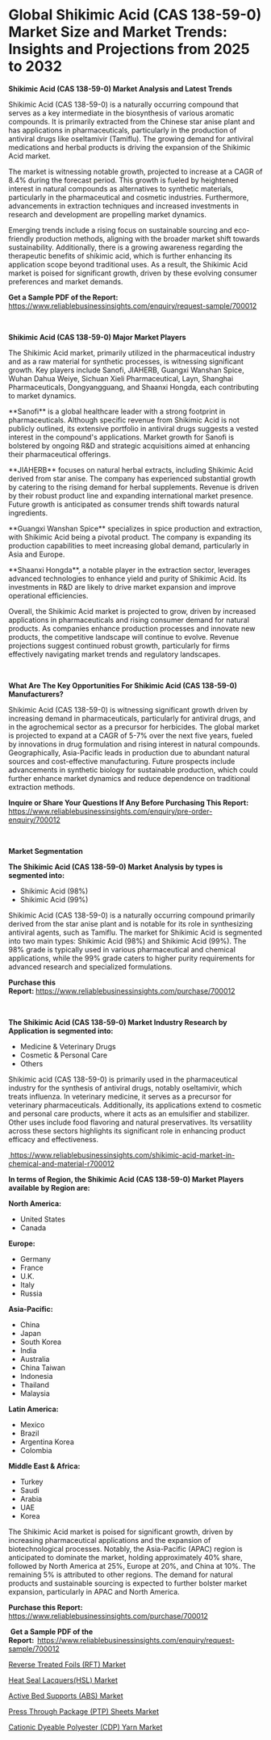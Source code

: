 <p><h1>Global Shikimic Acid (CAS 138-59-0) Market Size and Market Trends: Insights and Projections from 2025 to 2032</h1></p><p><strong>Shikimic Acid (CAS 138-59-0) Market Analysis and Latest Trends</strong></p>
<p><p>Shikimic Acid (CAS 138-59-0) is a naturally occurring compound that serves as a key intermediate in the biosynthesis of various aromatic compounds. It is primarily extracted from the Chinese star anise plant and has applications in pharmaceuticals, particularly in the production of antiviral drugs like oseltamivir (Tamiflu). The growing demand for antiviral medications and herbal products is driving the expansion of the Shikimic Acid market.</p><p>The market is witnessing notable growth, projected to increase at a CAGR of 8.4% during the forecast period. This growth is fueled by heightened interest in natural compounds as alternatives to synthetic materials, particularly in the pharmaceutical and cosmetic industries. Furthermore, advancements in extraction techniques and increased investments in research and development are propelling market dynamics.</p><p>Emerging trends include a rising focus on sustainable sourcing and eco-friendly production methods, aligning with the broader market shift towards sustainability. Additionally, there is a growing awareness regarding the therapeutic benefits of shikimic acid, which is further enhancing its application scope beyond traditional uses. As a result, the Shikimic Acid market is poised for significant growth, driven by these evolving consumer preferences and market demands.</p></p>
<p><strong>Get a Sample PDF of the Report:&nbsp;</strong> <a href="https://www.reliablebusinessinsights.com/enquiry/request-sample/700012?utm_campaign=1091&utm_medium=2&utm_source=Github&utm_content=ia&utm_term=03042025&utm_id=shikimic-acid-cas-138-59-0">https://www.reliablebusinessinsights.com/enquiry/request-sample/700012</a></p>
<p>&nbsp;</p>
<p><strong>Shikimic Acid (CAS 138-59-0) Major Market Players</strong></p>
<p><p>The Shikimic Acid market, primarily utilized in the pharmaceutical industry and as a raw material for synthetic processes, is witnessing significant growth. Key players include Sanofi, JIAHERB, Guangxi Wanshan Spice, Wuhan Dahua Weiye, Sichuan Xieli Pharmaceutical, Layn, Shanghai Pharmaceuticals, Dongyangguang, and Shaanxi Hongda, each contributing to market dynamics.</p><p>**Sanofi** is a global healthcare leader with a strong footprint in pharmaceuticals. Although specific revenue from Shikimic Acid is not publicly outlined, its extensive portfolio in antiviral drugs suggests a vested interest in the compound's applications. Market growth for Sanofi is bolstered by ongoing R&D and strategic acquisitions aimed at enhancing their pharmaceutical offerings.</p><p>**JIAHERB** focuses on natural herbal extracts, including Shikimic Acid derived from star anise. The company has experienced substantial growth by catering to the rising demand for herbal supplements. Revenue is driven by their robust product line and expanding international market presence. Future growth is anticipated as consumer trends shift towards natural ingredients.</p><p>**Guangxi Wanshan Spice** specializes in spice production and extraction, with Shikimic Acid being a pivotal product. The company is expanding its production capabilities to meet increasing global demand, particularly in Asia and Europe. </p><p>**Shaanxi Hongda**, a notable player in the extraction sector, leverages advanced technologies to enhance yield and purity of Shikimic Acid. Its investments in R&D are likely to drive market expansion and improve operational efficiencies.</p><p>Overall, the Shikimic Acid market is projected to grow, driven by increased applications in pharmaceuticals and rising consumer demand for natural products. As companies enhance production processes and innovate new products, the competitive landscape will continue to evolve. Revenue projections suggest continued robust growth, particularly for firms effectively navigating market trends and regulatory landscapes.</p></p>
<p>&nbsp;</p>
<p><strong>What Are The Key Opportunities For Shikimic Acid (CAS 138-59-0) Manufacturers?</strong></p>
<p><p>Shikimic Acid (CAS 138-59-0) is witnessing significant growth driven by increasing demand in pharmaceuticals, particularly for antiviral drugs, and in the agrochemical sector as a precursor for herbicides. The global market is projected to expand at a CAGR of 5-7% over the next five years, fueled by innovations in drug formulation and rising interest in natural compounds. Geographically, Asia-Pacific leads in production due to abundant natural sources and cost-effective manufacturing. Future prospects include advancements in synthetic biology for sustainable production, which could further enhance market dynamics and reduce dependence on traditional extraction methods.</p></p>
<p><strong>Inquire or Share Your Questions If Any Before Purchasing This Report:</strong> <a href="https://www.reliablebusinessinsights.com/enquiry/pre-order-enquiry/700012?utm_campaign=1091&utm_medium=2&utm_source=Github&utm_content=ia&utm_term=03042025&utm_id=shikimic-acid-cas-138-59-0">https://www.reliablebusinessinsights.com/enquiry/pre-order-enquiry/700012</a></p>
<p>&nbsp;</p>
<p><strong>Market Segmentation</strong></p>
<p><strong>The Shikimic Acid (CAS 138-59-0) Market Analysis by types is segmented into:</strong></p>
<p><ul><li>Shikimic Acid (98%)</li><li>Shikimic Acid (99%)</li></ul></p>
<p><p>Shikimic Acid (CAS 138-59-0) is a naturally occurring compound primarily derived from the star anise plant and is notable for its role in synthesizing antiviral agents, such as Tamiflu. The market for Shikimic Acid is segmented into two main types: Shikimic Acid (98%) and Shikimic Acid (99%). The 98% grade is typically used in various pharmaceutical and chemical applications, while the 99% grade caters to higher purity requirements for advanced research and specialized formulations.</p></p>
<p><strong>Purchase this Report:&nbsp;</strong><a href="https://www.reliablebusinessinsights.com/purchase/700012?utm_campaign=1091&utm_medium=2&utm_source=Github&utm_content=ia&utm_term=03042025&utm_id=shikimic-acid-cas-138-59-0">https://www.reliablebusinessinsights.com/purchase/700012</a></p>
<p>&nbsp;</p>
<p><strong>The Shikimic Acid (CAS 138-59-0) Market Industry Research by Application is segmented into:</strong></p>
<p><ul><li>Medicine & Veterinary Drugs</li><li>Cosmetic & Personal Care</li><li>Others</li></ul></p>
<p><p>Shikimic acid (CAS 138-59-0) is primarily used in the pharmaceutical industry for the synthesis of antiviral drugs, notably oseltamivir, which treats influenza. In veterinary medicine, it serves as a precursor for veterinary pharmaceuticals. Additionally, its applications extend to cosmetic and personal care products, where it acts as an emulsifier and stabilizer. Other uses include food flavoring and natural preservatives. Its versatility across these sectors highlights its significant role in enhancing product efficacy and effectiveness.</p></p>
<p><a href="https://www.reliablebusinessinsights.com/shikimic-acid-market-in-chemical-and-material-r700012?utm_campaign=1091&utm_medium=2&utm_source=Github&utm_content=ia&utm_term=03042025&utm_id=shikimic-acid-cas-138-59-0">&nbsp;https://www.reliablebusinessinsights.com/shikimic-acid-market-in-chemical-and-material-r700012</a></p>
<p><strong>In terms of Region, the Shikimic Acid (CAS 138-59-0) Market Players available by Region are:</strong></p>
<p>
    <p> <strong> North America: </strong>
        <ul>
            <li>United States</li>
            <li>Canada</li>
        </ul>
        </p> 
    <p> <strong> Europe: </strong>
        <ul>
            <li>Germany</li>
            <li>France</li>
            <li>U.K.</li>
            <li>Italy</li>
            <li>Russia</li>
        </ul>
        </p> 
    <p> <strong> Asia-Pacific: </strong>
        <ul>
            <li>China</li>
            <li>Japan</li>
            <li>South Korea</li>
            <li>India</li>
            <li>Australia</li>
            <li>China Taiwan</li>
            <li>Indonesia</li>
            <li>Thailand</li>
            <li>Malaysia</li>
        </ul>
        </p> 
    <p> <strong> Latin America: </strong>
        <ul>
            <li>Mexico</li>
            <li>Brazil</li>
            <li>Argentina Korea</li>
            <li>Colombia</li>
        </ul>
        </p> 
    <p> <strong> Middle East & Africa: </strong>
        <ul>
            <li>Turkey</li>
            <li>Saudi</li>
            <li>Arabia</li>
            <li>UAE</li>
            <li>Korea</li>
        </ul>
    </p>
    </p>
<p><p>The Shikimic Acid market is poised for significant growth, driven by increasing pharmaceutical applications and the expansion of biotechnological processes. Notably, the Asia-Pacific (APAC) region is anticipated to dominate the market, holding approximately 40% share, followed by North America at 25%, Europe at 20%, and China at 10%. The remaining 5% is attributed to other regions. The demand for natural products and sustainable sourcing is expected to further bolster market expansion, particularly in APAC and North America.</p></p>
<p><strong>Purchase this Report: </strong><a href="https://www.reliablebusinessinsights.com/purchase/700012?utm_campaign=1091&utm_medium=2&utm_source=Github&utm_content=ia&utm_term=03042025&utm_id=shikimic-acid-cas-138-59-0">https://www.reliablebusinessinsights.com/purchase/700012</a></p>
<p>&nbsp;<strong>Get a Sample PDF of the Report:&nbsp;&nbsp;</strong><a href="https://www.reliablebusinessinsights.com/enquiry/request-sample/700012?utm_campaign=1091&utm_medium=2&utm_source=Github&utm_content=ia&utm_term=03042025&utm_id=shikimic-acid-cas-138-59-0">https://www.reliablebusinessinsights.com/enquiry/request-sample/700012</a></p>
<p><strong></strong></p>
<p><p><a href="https://github.com/altafvaraswj/Market-Research-Report-List-1/blob/main/reverse-treated-foils-rft-market.md?utm_campaign=1091&utm_medium=2&utm_source=Github&utm_content=ia&utm_term=03042025&utm_id=shikimic-acid-cas-138-59-0">Reverse Treated Foils (RFT) Market</a></p><p><a href="https://github.com/roehrtizonov/Market-Research-Report-List-1/blob/main/heat-seal-lacquershsl-market.md?utm_campaign=1091&utm_medium=2&utm_source=Github&utm_content=ia&utm_term=03042025&utm_id=shikimic-acid-cas-138-59-0">Heat Seal Lacquers(HSL) Market</a></p><p><a href="https://github.com/sgroitrieu7f/Market-Research-Report-List-1/blob/main/active-bed-supports-abs-market.md?utm_campaign=1091&utm_medium=2&utm_source=Github&utm_content=ia&utm_term=03042025&utm_id=shikimic-acid-cas-138-59-0">Active Bed Supports (ABS) Market</a></p><p><a href="https://github.com/paullsiskec4/Market-Research-Report-List-1/blob/main/press-through-package-ptp-sheets-market.md?utm_campaign=1091&utm_medium=2&utm_source=Github&utm_content=ia&utm_term=03042025&utm_id=shikimic-acid-cas-138-59-0">Press Through Package (PTP) Sheets Market</a></p><p><a href="https://github.com/hurstsaqibyl/Market-Research-Report-List-1/blob/main/cationic-dyeable-polyester-cdp-yarn-market.md?utm_campaign=1091&utm_medium=2&utm_source=Github&utm_content=ia&utm_term=03042025&utm_id=shikimic-acid-cas-138-59-0">Cationic Dyeable Polyester (CDP) Yarn Market</a></p></p>